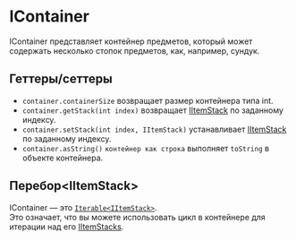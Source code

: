 # IContainer

IContainer представляет контейнер предметов, который может содержать несколько стопок предметов, как, например, сундук.

## Геттеры/сеттеры

- `container.containerSize` возвращает размер контейнера типа int.
- `container.getStack(int index)` возвращает [IItemStack](/Vanilla/Items/IItemStack/) по заданному индексу.
- `container.setStack(int index, IItemStack)` устанавливает [IItemStack](/Vanilla/Items/IItemStack/) по заданному индексу.
- `container.asString()` `контейнер как строка` выполняет `toString` в объекте контейнера.

## Перебор<IItemStack\>

IContainer — это [`Iterable<IItemStack>`](/Vanilla/Items/IItemStack/).  
Это означает, что вы можете использовать цикл в контейнере для итерации над его [IItemStacks](/Vanilla/Items/IItemStack/).